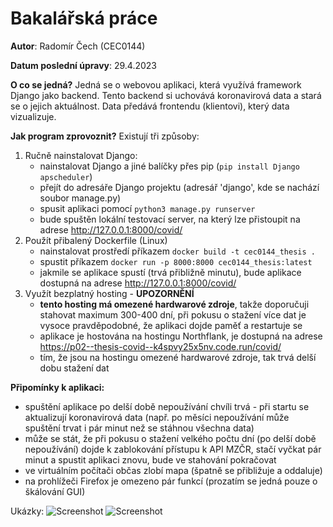 # Bakalářská práce

**Autor**: Radomír Čech (CEC0144)

**Datum poslední úpravy**: 29.4.2023

**O co se jedná?** Jedná se o webovou aplikaci, která využívá framework Django jako backend. Tento backend si uchovává koronavirová data a stará se o jejich aktuálnost. Data předává frontendu (klientovi), který data vizualizuje.

**Jak program zprovoznit?** Existují tři způsoby:
1. Ručně nainstalovat Django:
    - nainstalovat Django a jiné balíčky přes pip (``pip install Django apscheduler``)
    - přejít do adresáře Django projektu (adresář 'django', kde se nachází soubor manage.py)
    - spusit aplikaci pomocí ``python3 manage.py runserver``
    - bude spuštěn lokální testovací server, na který lze přistoupit na adrese http://127.0.0.1:8000/covid/
2. Použít přibalený Dockerfile (Linux)
    - nainstalovat prostředí příkazem ``docker build -t cec0144_thesis .``
    - spustit příkazem ``docker run -p 8000:8000 cec0144_thesis:latest``
    - jakmile se aplikace spustí (trvá přibližně minutu), bude aplikace dostupná na adrese http://127.0.0.1:8000/covid/
3. Využít bezplatný hosting - **UPOZORNĚNÍ**
    - **tento hosting má omezené hardwarové zdroje**, takže doporučuji stahovat maximum 300-400 dní, při pokusu o stažení více dat je vysoce pravděpodobné, že aplikaci dojde paměť a restartuje se
    - aplikace je hostována na hostingu Northflank, je dostupná na adrese https://p02--thesis-covid--k4spvy25x5nv.code.run/covid/
    - tím, že jsou na hostingu omezené hardwarové zdroje, tak trvá delší dobu stažení dat

**Připomínky k aplikaci:**
- spuštění aplikace po delší době nepoužívání chvíli trvá - při startu se aktualizují koronavirová data (např. po měsíci nepoužívání může spuštění trvat i pár minut než se stáhnou všechna data)
- může se stát, že při pokusu o stažení velkého počtu dní (po delší době nepoužívání) dojde k zablokování přístupu k API MZČR, stačí vyčkat pár minut a spustit aplikaci znovu, bude ve stahování pokračovat
- ve virtuálním počítači občas zlobí mapa (špatně se přibližuje a oddaluje)
- na prohlížeči Firefox je omezeno pár funkcí (prozatím se jedná pouze o škálování GUI) 


Ukázky:
![Screenshot](https://i.imgur.com/fJX4TPa.jpg)
![Screenshot](https://i.imgur.com/xJLzfW7.jpg)
